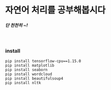 # 자연어 처리를 공부해봅시다
##### 단 천천히 ~!

<br/>

### install

```
pip install tensorflow-cpu==1.15.0
pip install matplotlib
pip install seaborn
pip install wordcloud
pip install beautifulsoup4
pip install nltk
```
